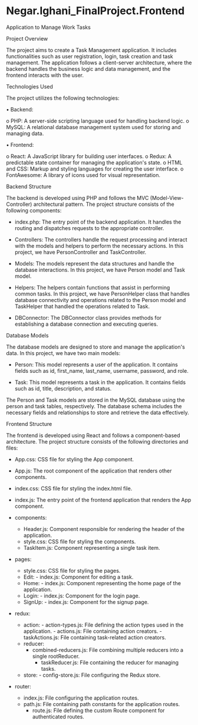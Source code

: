 # Negar.Ighani_FinalProject.Frontend
Application to Manage Work Tasks

Project Overview

The project aims to create a Task Management application. It includes functionalities such as user registration, login, task creation and task management. The application follows a client-server architecture, where the backend handles the business logic and data management, and the frontend interacts with the user.

Technologies Used

The project utilizes the following technologies:

•	Backend:

o	PHP: A server-side scripting language used for handling backend logic.
o	MySQL: A relational database management system used for storing and managing data.

•	Frontend:

o	React: A JavaScript library for building user interfaces.
o	Redux: A predictable state container for managing the application's state.
o	HTML and CSS: Markup and styling languages for creating the user interface.
o	FontAwesome: A library of icons used for visual representation.

Backend Structure

The backend is developed using PHP and follows the MVC (Model-View-Controller) architectural pattern. The project structure consists of the following components:

-	index.php: The entry point of the backend application. It handles the routing and dispatches requests to the appropriate controller.

-	Controllers: The controllers handle the request processing and interact with the models and helpers to perform the necessary actions. In this project, we have PersonController and TaskController.

-	Models: The models represent the data structures and handle the database interactions. In this project, we have Person model and Task model.

-	Helpers: The helpers contain functions that assist in performing common tasks. In this project, we have PersonHelper class that handles database connectivity and operations related to the Person model and TaskHelper that handled the operations related to Task.

-	DBConnector: The DBConnector class provides methods for establishing a database connection and executing queries.

Database Models

The database models are designed to store and manage the application's data. In this project, we have two main models:

-	Person: This model represents a user of the application. It contains fields such as id, first_name, last_name, username, password, and role.

-	Task: This model represents a task in the application. It contains fields such as id, title, description, and status.

The Person and Task models are stored in the MySQL database using the person and task tables, respectively. The database schema includes the necessary fields and relationships to store and retrieve the data effectively.

Frontend Structure

The frontend is developed using React and follows a component-based architecture. The project structure consists of the following directories and files:

- App.css: CSS file for styling the App component.
- App.js: The root component of the application that renders other components.
- index.css: CSS file for styling the index.html file.
- index.js: The entry point of the frontend application that renders the App component.
- components:
  	- Header.js: Component responsible for rendering the header of the application.
  	- style.css: CSS file for styling the components.
 	- TaskItem.js: Component representing a single task item.

- pages:
  	- style.css: CSS file for styling the pages.
 	 - Edit:
    		- index.js: Component for editing a task.
  	- Home:
    		- index.js: Component representing the home page of the application.
  	- Login:
    		- index.js: Component for the login page.
  	- SignUp:
    		- index.js: Component for the signup page.

- redux:
  	- action:
    		- action-types.js: File defining the action types used in the application.
    		- actions.js: File containing action creators.
    		- taskActions.js: File containing task-related action creators.
  	- reducer:
   		 - combined-reducers.js: File combining multiple reducers into a single rootReducer.
    		- taskReducer.js: File containing the reducer for managing tasks.
 	 - store:
    		- config-store.js: File configuring the Redux store.

- router:
  - index.js: File configuring the application routes.
  - path.js: File containing path constants for the application routes.
  	  - route.js: File defining the custom Route component for authenticated routes.
